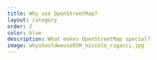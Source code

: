 ```yaml
---
title: Why use OpenStreetMap?
layout: category
order: 2
color: blue
description: What makes OpenStreetMap special?
image: whyshouldweuseOSM_niccolo_rigacci.jpg
---
```

